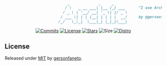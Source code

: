 <!-- prettier-ignore -->
```markdown
                            _             _     _      
                           / \   _ __ ___| |__ (_) ___      "I use Arch, btw!"
                          / _ \ | '__/ __| '_ \| |/ _ \
                         / ___ \| | | (__| | | | |  __/     by @gersonfaneto
                        /_/   \_\_|  \___|_| |_|_|\___|
```

<div align="center">

[![Commits][commits-shield]][commits-url]
[![License][license-shield]][license-url]
[![Stars][stars-shield]][stars-url]
![Size][size-shield]
[![Distro][distro-shield]][distro-url]

</div>

## License

Released under [MIT][license-url] by [gersonfaneto][profile-url].

<!-- prettier-ignore-start -->

<!-- NOTE: Links... -->

[profile-url]: https://github.com/gersonfaneto

[commits-url]: https://github.com/gersonfaneto/Archie/commit/main
[license-url]: https://github.com/gersonfaneto/Archie/blob/main/LICENSE
[stars-url]: https://github.com/gersonfaneto/Archie/stargazers
[distro-url]: https://archlinux.org/

[commits-shield]: https://img.shields.io/github/last-commit/gersonfaneto/Archie?color=blue&style=for-the-badge&logo=git
[license-shield]: https://img.shields.io/github/license/gersonfaneto/Archie?color=blue&style=for-the-badge
[stars-shield]: https://img.shields.io/github/stars/gersonfaneto/Archie?color=blue&style=for-the-badge&logo=github
[size-shield]: https://img.shields.io/github/repo-size/gersonfaneto/Archie?color=blue&style=for-the-badge&logo=github
[distro-shield]: https://img.shields.io/badge/DISTRO-Arch-74c7ec?color=blue&style=for-the-badge&logo=arch-linux

<!-- prettier-ignore-end -->
